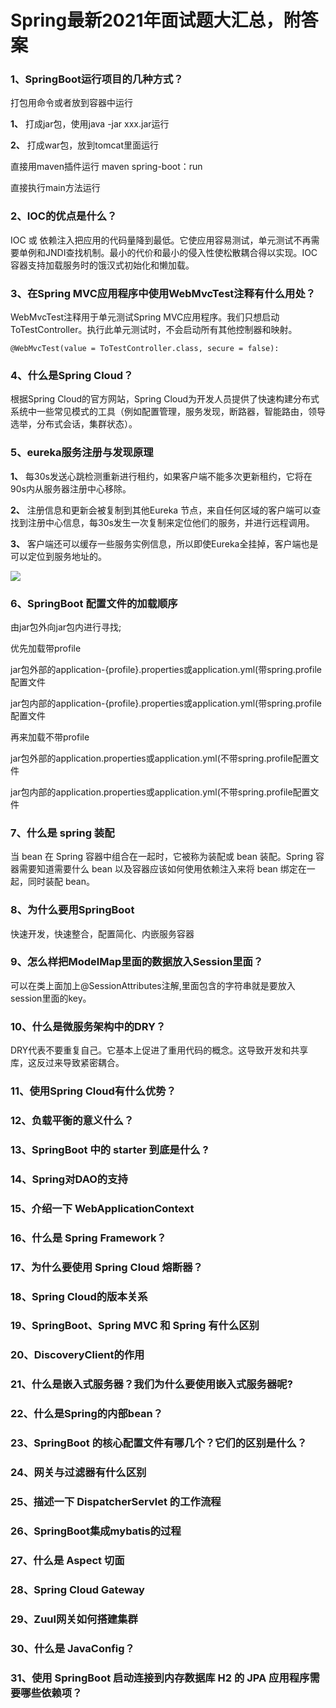 # Spring最新2021年面试题大汇总，附答案

### 1、SpringBoot运行项目的几种方式？

打包用命令或者放到容器中运行

**1、** 打成jar包，使用java -jar xxx.jar运行

**2、** 打成war包，放到tomcat里面运行

直接用maven插件运行   maven spring-boot：run

直接执行main方法运行


### 2、IOC的优点是什么？

IOC 或 依赖注入把应用的代码量降到最低。它使应用容易测试，单元测试不再需要单例和JNDI查找机制。最小的代价和最小的侵入性使松散耦合得以实现。IOC容器支持加载服务时的饿汉式初始化和懒加载。


### 3、在Spring MVC应用程序中使用WebMvcTest注释有什么用处？

WebMvcTest注释用于单元测试Spring MVC应用程序。我们只想启动ToTestController。执行此单元测试时，不会启动所有其他控制器和映射。

```
@WebMvcTest(value = ToTestController.class, secure = false):
```


### 4、什么是Spring Cloud？

根据Spring Cloud的官方网站，Spring Cloud为开发人员提供了快速构建分布式系统中一些常见模式的工具（例如配置管理，服务发现，断路器，智能路由，领导选举，分布式会话，集群状态）。


### 5、eureka服务注册与发现原理

**1、** 每30s发送⼼跳检测重新进⾏租约，如果客户端不能多次更新租约，它将在90s内从服务器注册中⼼移除。

**2、** 注册信息和更新会被复制到其他Eureka 节点，来⾃任何区域的客户端可以查找到注册中⼼信息，每30s发⽣⼀次复制来定位他们的服务，并进⾏远程调⽤。

**3、** 客户端还可以缓存⼀些服务实例信息，所以即使Eureka全挂掉，客户端也是可以定位到服务地址的。

![](https://gitee.com/souyunkutech/souyunku-home/raw/master/images/souyunku-web/2020/5/2/01/44/45_4.png#alt=45%5C_4.png)


### 6、SpringBoot 配置文件的加载顺序

由jar包外向jar包内进行寻找;

优先加载带profile

jar包外部的application-{profile}.properties或application.yml(带spring.profile配置文件

jar包内部的application-{profile}.properties或application.yml(带spring.profile配置文件

再来加载不带profile

jar包外部的application.properties或application.yml(不带spring.profile配置文件

jar包内部的application.properties或application.yml(不带spring.profile配置文件


### 7、什么是 spring 装配

当 bean 在 Spring 容器中组合在一起时，它被称为装配或 bean 装配。Spring 容器需要知道需要什么 bean 以及容器应该如何使用依赖注入来将 bean 绑定在一起，同时装配 bean。


### 8、为什么要用SpringBoot

快速开发，快速整合，配置简化、内嵌服务容器


### 9、怎么样把ModelMap里面的数据放入Session里面？



可以在类上面加上@SessionAttributes注解,里面包含的字符串就是要放入session里面的key。


### 10、什么是微服务架构中的DRY？

DRY代表不要重复自己。它基本上促进了重用代码的概念。这导致开发和共享库，这反过来导致紧密耦合。


### 11、使用Spring Cloud有什么优势？
### 12、负载平衡的意义什么？
### 13、SpringBoot 中的 starter 到底是什么 ?
### 14、Spring对DAO的支持
### 15、介绍一下 WebApplicationContext
### 16、什么是 Spring Framework？
### 17、为什么要使用 Spring Cloud 熔断器？
### 18、Spring Cloud的版本关系
### 19、SpringBoot、Spring MVC 和 Spring 有什么区别
### 20、DiscoveryClient的作用
### 21、什么是嵌入式服务器？我们为什么要使用嵌入式服务器呢?
### 22、什么是Spring的内部bean？
### 23、SpringBoot 的核心配置文件有哪几个？它们的区别是什么？
### 24、网关与过滤器有什么区别
### 25、描述一下 DispatcherServlet 的工作流程
### 26、SpringBoot集成mybatis的过程
### 27、什么是 Aspect 切面
### 28、Spring Cloud Gateway
### 29、Zuul网关如何搭建集群
### 30、什么是 JavaConfig？
### 31、使用 SpringBoot 启动连接到内存数据库 H2 的 JPA 应用程序需要哪些依赖项？





